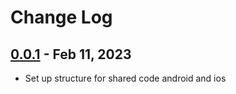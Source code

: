 # Change Log

## [0.0.1] - Feb 11, 2023
- Set up structure for shared code android and ios

[Unreleased]: https://github.com/Vanhoai/KMP_ReadSC/compare/0.0.2...HEAD

[0.0.1]: https://github.com/hoc081098/kmp-viewmodel/releases/tag/0.0.1